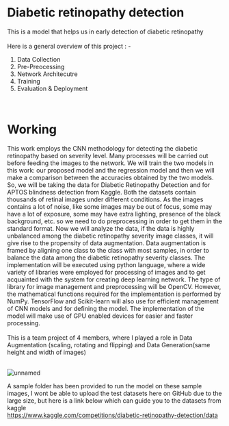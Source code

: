 # Diabetic retinopathy detection
This is a model that helps us in early detection of diabetic retinopathy<br><br>
Here is a general overview of this project : -
1) Data Collection
2) Pre-Preocessing
3) Network Architecutre
4) Training
5) Evaluation & Deployment
<br>

<h1>Working </h1>
This work employs the CNN methodology for detecting the diabetic retinopathy based on severity level. Many processes will be carried out before feeding the images to the network. 
We will train the two models in this work: our proposed model and the regression model and then we will make a comparison between the accuracies obtained by the two models.
So, we will be taking the data for Diabetic Retinopathy Detection and for APTOS blindness detection from Kaggle. Both the datasets contain thousands of retinal images under different conditions. As the images contains a lot of noise, like some images may be out of focus, some may have a lot of exposure, some may have extra lighting, presence of the black background, etc. so we need to do preprocessing in order to get them in the standard format. Now we will analyze the data, if the data is highly unbalanced among the diabetic retinopathy severity image classes, it will give rise to the propensity of data augmentation. Data augmentation is framed by aligning one class to the class with most samples, in order to balance the data among the diabetic retinopathy severity classes. The implementation will be executed using python language, where a wide variety of libraries were employed for processing of images and to get acquainted with the system for creating deep learning network. The type of library for image management and preprocessing will be OpenCV.
However, the mathematical functions required for the implementation is performed by NumPy. TensorFlow and Scikit-learn will also use for efficient management of CNN models and for defining the model. The implementation of the model will make use of GPU enabled devices for easier and faster processing.
<br><br>
This is a team project of 4 members, where I played a role in Data Augmentation (scaling, rotating and flipping) and Data Generation(same height and width of images)<br><br>

![unnamed](https://github.com/akshgarg10/Diabetic-retinopathy-detection/assets/104502015/6ec581e4-5a32-454e-bc32-38df99b2fac6)

A sample folder has been provided to run the model on these sample images, I wont be able to upload the test datasets here on GitHub due to the large size, but here is a link below which can guide you to the datasets from kaggle <br>
https://www.kaggle.com/competitions/diabetic-retinopathy-detection/data


